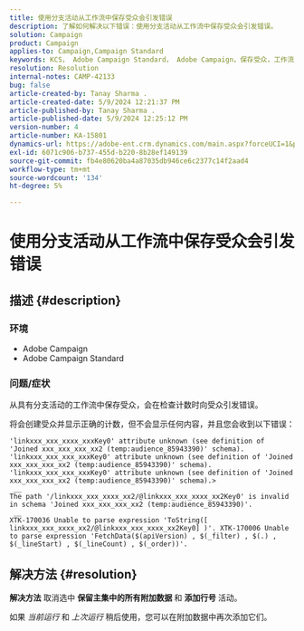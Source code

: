```yaml
---
title: 使用分支活动从工作流中保存受众会引发错误
description: 了解如何解决以下错误：使用分支活动从工作流中保存受众会引发错误。
solution: Campaign
product: Campaign
applies-to: Campaign,Campaign Standard
keywords: KCS， Adobe Campaign Standard， Adobe Campaign，保存受众，工作流，分支活动，引发错误，故障排除
resolution: Resolution
internal-notes: CAMP-42133
bug: false
article-created-by: Tanay Sharma .
article-created-date: 5/9/2024 12:21:37 PM
article-published-by: Tanay Sharma .
article-published-date: 5/9/2024 12:25:12 PM
version-number: 4
article-number: KA-15801
dynamics-url: https://adobe-ent.crm.dynamics.com/main.aspx?forceUCI=1&pagetype=entityrecord&etn=knowledgearticle&id=5a2fa7ab-fe0d-ef11-9f89-000d3a345e57
exl-id: 6071c906-b737-455d-b220-8b28ef149139
source-git-commit: fb4e80620ba4a87035db946ce6c2377c14f2aad4
workflow-type: tm+mt
source-wordcount: '134'
ht-degree: 5%

---
```


# 使用分支活动从工作流中保存受众会引发错误

## 描述 {#description}


### 环境

- Adobe Campaign
- Adobe Campaign Standard


### 问题/症状

从具有分支活动的工作流中保存受众，会在检查计数时向受众引发错误。

将会创建受众并显示正确的计数，但不会显示任何内容，并且您会收到以下错误：


```
'linkxxx_xxx_xxxx_xxxKey0' attribute unknown (see definition of 'Joined xxx_xxx_xxx_xx2 (temp:audience_85943390)' schema). 'linkxxx_xxx_xxx_xxxKey0' attribute unknown (see definition of 'Joined xxx_xxx_xxx_xx2 (temp:audience_85943390)' schema). 'linkxxx_xxx_xxx_xxxKey0' attribute unknown (see definition of 'Joined xxx_xxx_xxx_xx2 (temp:audience_85943390)' schema).>
 __
The path '/linkxxx_xxx_xxxx_xx2/@linkxxx_xxx_xxxx_xx2Key0' is invalid in schema 'Joined xxx_xxx_xxx_xx2 (temp:audience_85943390)'.
 __
XTK-170036 Unable to parse expression 'ToString([ linkxxx_xxx_xxxx_xx2/@linkxxx_xxx_xxxx_xx2Key0] )'. XTK-170006 Unable to parse expression 'FetchData($(apiVersion) , $(_filter) , $(.) , $(_lineStart) , $(_lineCount) , $(_order))'.
```



## 解决方法 {#resolution}


<b>解决方法</b>
取消选中 <b>保留主集中的所有附加数据 </b>和 <b>添加行号</b> 活动。

如果 *当前运行* 和 *上次运行* 稍后使用，您可以在附加数据中再次添加它们。
